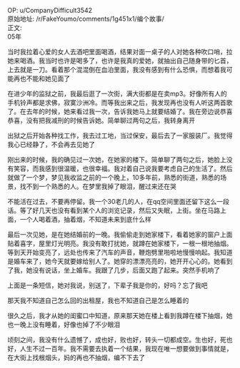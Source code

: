 
OP: u/CompanyDifficult3542  
原始地址: /r/FakeYoumo/comments/1g451x1/编个故事/  
正文:  
05年

当时我拉着心爱的女人去酒吧里面喝酒，结果对面一桌子的人对她各种吹口哨，拉她来喝酒。我当时也许是喝多了，也许是我真的爱她，就抽出自己随身带的匕首，上去就是一刀。看着那个混混倒在血泊里面，我没有感到有什么恐惧，而想着我可能再也不能和她见面了

在进少年的监狱之前，我最后逛了一次街，满大街都是在卖mp3。好像所有人的手机铃声都是求佛，寂寞沙洲冷。而等我出来之后，我发现再也没有人听这两首歌了。在去年的时候，她来看过我一次，告诉我她马上就要结婚了。我在旁边说恭喜恭喜，没有把我减刑的时候告诉她。简单聊过两句之后，我转身离开

出狱之后开始各种找工作，我去过工地，当过保安，最后去了一家服装厂。我觉得我心已经静了，不会再去见她了

刚出来的时候，我的确见过一次她，在她家的楼下。简单聊了两句之后，她脸上没有笑容，而我感到很温暖，也很幸福。我对着自己说我要考虑自己的生活了。然后就做了一个梦，梦见我收监之前的一个晚上，10多年前，熟悉的街道，熟悉的场景，找不到一个熟悉的人。在梦里我掉了眼泪，醒过来还在哭

不能活在过去，不要再停留。我一个30老几的人，在qq空间里面还留下这么一段话。等了好几天也没有看到某个人的浏览记录，然后又失眠，上街。坐在马路上面，一个人喝着酒，抽着烟，不知道未来到底什么样

最后一次见她，是在她结婚前的一晚。我偷偷走到她家楼下，看着她家的窗户上面贴着喜字，屋里灯光明亮。我没有敢打扰她，就蹲在她家楼下，一根一根地抽烟。等到天开始变亮了，远处也传来了汽车的声音，鞭炮劈里啪啦地慢慢响起。我知道是婚车来了，她今天就要嫁给别人了。她穿的漂漂亮亮的，她开开心心的。她看到了我，她没有说话，坐上婚车。我跟了几步，后面又跑了起来。突然手机响了

上面是一条短信，她对我说，别送了，下辈子我是你的，好吗？忘了我吧

那天我不知道自己怎么回的出租屋，我也不知道自己是怎么睡着的

很久之后，我才从她的闺蜜口中知道，原来那天她在楼上看到我蹲在楼下抽烟，她也一晚上没有睡着，好像也掉了不少眼泪

顷刻之间，我没有什么遗憾了，成也好，败也好，转头一切都成空。生也好，死也好，人生不过一百年。我不需要去执着一个结果，我现在唯一想要做到事情就是，在大街上找根烟头，妈的再也不抽烟，编不下去了


